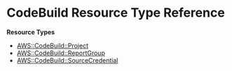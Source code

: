 # CodeBuild Resource Type Reference<a name="AWS_CodeBuild"></a>

**Resource Types**
+ [AWS::CodeBuild::Project](aws-resource-codebuild-project.md)
+ [AWS::CodeBuild::ReportGroup](aws-resource-codebuild-reportgroup.md)
+ [AWS::CodeBuild::SourceCredential](aws-resource-codebuild-sourcecredential.md)